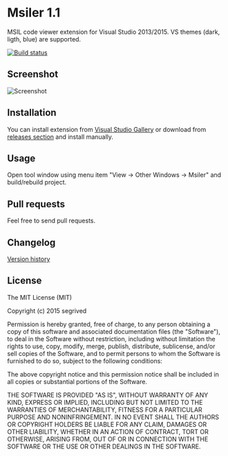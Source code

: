 # Msiler 1.1

MSIL code viewer extension for Visual Studio 2013/2015. VS themes (dark, ligth, blue) are supported.

[![Build status](https://ci.appveyor.com/api/projects/status/aj46np0rwam5sf4e?svg=true)](https://ci.appveyor.com/project/segrived/msiler)

## Screenshot

![Screenshot](http://i.imgur.com/Fp7Xa37.gif)

## Installation
You can install extension from [Visual Studio Gallery](https://visualstudiogallery.msdn.microsoft.com/60fc53d4-e414-461b-a27c-3d5d2a53f637) or download from [releases section](https://github.com/segrived/Msiler/releases) and install manually.

## Usage
Open tool window using menu item "View -> Other Windows -> Msiler" and build/rebuild project.

## Pull requests
Feel free to send pull requests.

## Changelog
[Version history](https://github.com/segrived/Msiler/wiki/Version-History)

## License
The MIT License (MIT)

Copyright (c) 2015 segrived

Permission is hereby granted, free of charge, to any person obtaining a copy of this software and associated documentation files (the "Software"), to deal in the Software without restriction, including without limitation the rights to use, copy, modify, merge, publish, distribute, sublicense, and/or sell copies of the Software, and to permit persons to whom the Software is furnished to do so, subject to the following conditions:

The above copyright notice and this permission notice shall be included in all copies or substantial portions of the Software.

THE SOFTWARE IS PROVIDED "AS IS", WITHOUT WARRANTY OF ANY KIND, EXPRESS OR IMPLIED, INCLUDING BUT NOT LIMITED TO THE WARRANTIES OF MERCHANTABILITY, FITNESS FOR A PARTICULAR PURPOSE AND NONINFRINGEMENT. IN NO EVENT SHALL THE AUTHORS OR COPYRIGHT HOLDERS BE LIABLE FOR ANY CLAIM, DAMAGES OR OTHER LIABILITY, WHETHER IN AN ACTION OF CONTRACT, TORT OR OTHERWISE, ARISING FROM, OUT OF OR IN CONNECTION WITH THE SOFTWARE OR THE USE OR OTHER DEALINGS IN THE SOFTWARE.